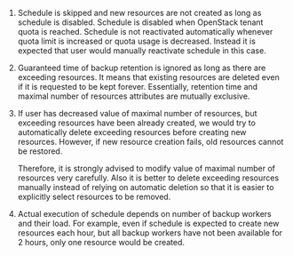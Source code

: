 1. Schedule is skipped and new resources are not created as long as schedule is disabled.
   Schedule is disabled when OpenStack tenant quota is reached.
   Schedule is not reactivated automatically whenever quota limit is increased or quota usage is decreased.
   Instead it is expected that user would manually reactivate schedule in this case.

2. Guaranteed time of backup retention is ignored as long as there are exceeding resources.
   It means that existing resources are deleted even if it is requested to be kept forever.
   Essentially, retention time and maximal number of resources attributes are mutually exclusive.

3. If user has decreased value of maximal number of resources,
   but exceeding resources have been already created, we would try to automatically delete
   exceeding resources before creating new resources.
   However, if new resource creation fails, old resources cannot be restored.

   Therefore, it is strongly advised to modify value of maximal number of resources very carefully.
   Also it is better to delete exceeding resources manually instead of relying on automatic deletion
   so that it is easier to explicitly select resources to be removed.

4. Actual execution of schedule depends on number of backup workers and their load.
   For example, even if schedule is expected to create new resources each hour,
   but all backup workers have not been available for 2 hours, only one resource would be created.
